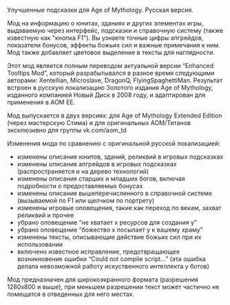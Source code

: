 ﻿Улучшенные подсказки для Age of Mythology. Русская версия.

Мод на информацию о юнитах, зданиях и других элементах игры, выдаваемую через интерфейс, подсказки и справочную систему (также известную как "кнопка F1"). Вы узнаете точные цифры апгрейдов, показатели бонусов, эффекты божьих сил и важные примечания к ним. Мод также добавляет цветовое выделение в тексты для наглядности.

Этот мод является полным переводом актуальной версии “Enhanced Tooltips Mod”, который разрабытывался в разное время следующими авторами: Xentellian, Microslave, DragonQ, FlyingSpaghettiMan. Результат встроен в русскую локализацию Золотого издания Age of Mythology, изданного компанией Новый Диск в 2008 году, и адаптирован для применения в AOM EE.

Мод выпускается в двух версиях: для Age of Mythology Extended Edition (через мастерскую Стима) и для оригинальных АОМ/Титанов эксклюзивно для группы vk.com/aom_td

Изменения мода по сравнению с оригинальной русской локализацией:
- изменены описания юнитов, зданий, реликвий в игровых подсказках
- изменены описания апгрейдов в игровых подсказках (распространяется и на дерево технологий)
- изменены описания старших и младших богов, включая подробности о предоставляемых бонусах
- изменены описания вышеперечисленного в справочной системе (вызываемой по F1 или щелчком по портрету)
- изменены игровые оповещения, такие как переход по векам, захват реликвий и прочее
- убрано оповещение “не хватает x ресурсов для создания y”
- убрано оповещение “божество x посылает y к вашему храму”
- изменены тексты, описывающие действие божьих сил при их использовании
- включено известное исправление, предотвращающее возникновение ошибки “Could not compile script...” (эта ошибка делала невозможной работу искуственного интеллекта у ботов)

Мод предназначен для широкоэкранного формата (разрешения 1280х800 и выше), при меньшем разрешении текст может частично не помещатся в отведенных для него местах.